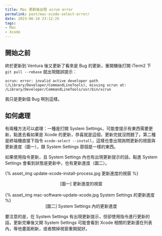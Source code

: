 ```yaml
---
title: Mac 更新後出現 xcrun error
permalink: post/mac-xcode-select-error/
date: 2023-06-18 23:12:25
tags:
- Mac
- Xcode
---
```


## 開始之前

終於更新到 Ventura 後又更新了看來是 Bug 的更新，重開機後打開 iTerm2 下 `git pull --rebase` 就出現錯誤提示：

```
xcrun: error: invalid active developer path (/Library/Developer/CommandLineTools), missing xcrun at: /Library/Developer/CommandLineTools/usr/bin/xcrun
```

我只是更新個 Bug 啊別這樣。

## 如何處理

有兩種方法可以處理：一種是打開 System Settings，可能會提示有東西需要更新，點進去看如果是 Xcode 的更新，恭喜就是這個，更新完就沒問題了。第二種是終端機直接下指令 `xcode-select --install`，這樣也會出現詢問更新的視窗與更新進度（圖一），跟 System Settings 那個是一樣的東西。

如果使用指令更新，且 System Settings 內也有出現更新提示的話，點進 System Settings 會看到狀態是更新中，也有更新進度（圖二）。

{% asset_img update-xcode-install-process.jpg 更新進度的視窗 %}
<div style="text-align:center">[圖一] 更新進度的視窗</div>
<br>
{% asset_img mac-software-update-xcode.jpg System Settings 的更新進度 %}
<div style="text-align:center">[圖二] System Settings 內的更新進度</div>

要注意的是，在 System Settings 有出現更新提示，但卻使用指令進行更新的話，更新完畢後又開 System Settings 可能會看到 Xcode 相關的更新還在列表內，等他畫面刷新，或者關掉視窗重開就好。

